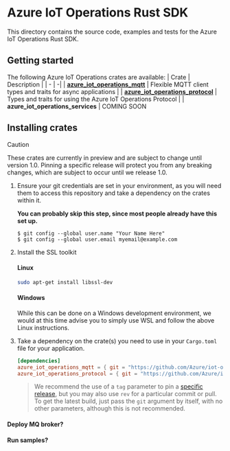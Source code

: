 # Azure IoT Operations Rust SDK

This directory contains the source code, examples and tests for the Azure IoT Operations Rust SDK.

## Getting started

The following Azure IoT Operations crates are available:
| Crate | Description |
| - | -|
| [**azure_iot_operations_mqtt**](../azure_iot_operations_mqtt/) | Flexible MQTT client types and traits for async applications |
| [**azure_iot_operations_protocol**](../azure_iot_operations_protocol/) | Types and traits for using the Azure IoT Operations Protocol |
| **azure_iot_operations_services** | COMING SOON

## Installing crates

> [!CAUTION]
> These crates are currently in preview and are subject to change until version 1.0.
> Pinning a specific release will protect you from any breaking changes, which are subject to occur until we release 1.0.

1. Ensure your git credentials are set in your environment, as you will need them to access this repository and take a dependency on the crates within it.

    **You can probably skip this step, since most people already have this set up.**

    ```
    $ git config --global user.name "Your Name Here"
    $ git config --global user.email myemail@example.com
    ```

2. Install the SSL toolkit
    #### Linux
    ```bash
    sudo apt-get install libssl-dev
    ```

    #### Windows
    While this can be done on a Windows development environment, we would at this time advise you to simply use WSL and follow the above Linux instructions.

3. Take a dependency on the crate(s) you need to use in your `Cargo.toml` file for your application.
    ```toml
    [dependencies]
    azure_iot_operations_mqtt = { git = "https://github.com/Azure/iot-operations-sdks.git", tag = "<release tag here>"}
    azure_iot_operations_protocol = { git = "https://github.com/Azure/iot-operations-sdks.git", tag = "<release tag here>" }
    ```
    > We recommend the use of a `tag` parameter to pin a [specific release](https://github.com/Azure/iot-operations-sdks/releases), but you may also use `rev` for a particular commit or pull.
    >To get the latest build, just pass the `git` argument by itself, with no other parameters, although this is not recommended.

#### Deploy MQ broker?
#### Run samples?